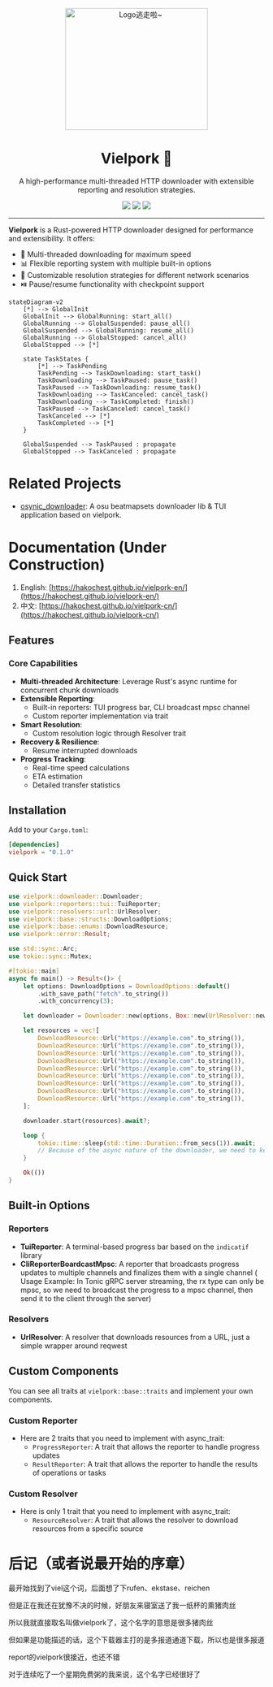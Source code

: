 <p align="center" dir="auto">
    <img style="height:240px;width:280px"  src="https://s2.loli.net/2025/03/09/ho9EQVWa8zYxP2J.jpg" alt="Logo逃走啦~"/>
</p>

<p align="center">
  <h1 align="center">Vielpork 🚀</h1>
  <p align="center">A high-performance multi-threaded HTTP downloader with extensible reporting and resolution strategies.</p>
</p>

<p align="center">
  <a href="https://crates.io/crates/vielpork" target="_blank"><img src="https://img.shields.io/crates/v/vielpork"/></a>
  <a href="https://docs.rs/vielpork" target="_blank"><img src="https://img.shields.io/docsrs/vielpork/0.1.0"/></a>
  <a href="https://github.com/islatri/vielpork" target="_blank"><img src="https://img.shields.io/badge/License-MIT-green.svg"/></a>

</p>

<p align="center">
  <hr />

**Vielpork** is a Rust-powered HTTP downloader designed for performance and extensibility. It offers:

- 🚀 Multi-threaded downloading for maximum speed
- 📊 Flexible reporting system with multiple built-in options
- 🔧 Customizable resolution strategies for different network scenarios
- ⏯️ Pause/resume functionality with checkpoint support

```mermaid
stateDiagram-v2
    [*] --> GlobalInit
    GlobalInit --> GlobalRunning: start_all()
    GlobalRunning --> GlobalSuspended: pause_all()
    GlobalSuspended --> GlobalRunning: resume_all()
    GlobalRunning --> GlobalStopped: cancel_all()
    GlobalStopped --> [*]
    
    state TaskStates {
        [*] --> TaskPending
        TaskPending --> TaskDownloading: start_task()
        TaskDownloading --> TaskPaused: pause_task()
        TaskPaused --> TaskDownloading: resume_task()
        TaskDownloading --> TaskCanceled: cancel_task()
        TaskDownloading --> TaskCompleted: finish()
        TaskPaused --> TaskCanceled: cancel_task()
        TaskCanceled --> [*]
        TaskCompleted --> [*]
    }
    
    GlobalSuspended --> TaskPaused : propagate
    GlobalStopped --> TaskCanceled : propagate
```

# Related Projects

- [osynic_downloader](https://crates.io/crates/osynic_downloader): A osu beatmapsets downloader lib & TUI application based on vielpork.

# Documentation (Under Construction)

1. English: [https://hakochest.github.io/vielpork-en/](https://hakochest.github.io/vielpork-en/)
2. 中文: [https://hakochest.github.io/vielpork-cn/](https://hakochest.github.io/vielpork-cn/)

## Features

### Core Capabilities

- **Multi-threaded Architecture**: Leverage Rust's async runtime for concurrent chunk downloads
- **Extensible Reporting**:
  - Built-in reporters: TUI progress bar, CLI broadcast mpsc channel
  - Custom reporter implementation via trait
- **Smart Resolution**:
  - Custom resolution logic through Resolver trait
- **Recovery & Resilience**:
  - Resume interrupted downloads
- **Progress Tracking**:
  - Real-time speed calculations
  - ETA estimation
  - Detailed transfer statistics

## Installation

Add to your `Cargo.toml`:

```toml
[dependencies]
vielpork = "0.1.0"
```

## Quick Start

```rust
use vielpork::downloader::Downloader;
use vielpork::reporters::tui::TuiReporter;
use vielpork::resolvers::url::UrlResolver;
use vielpork::base::structs::DownloadOptions;
use vielpork::base::enums::DownloadResource;
use vielpork::error::Result;

use std::sync::Arc;
use tokio::sync::Mutex;

#[tokio::main]
async fn main() -> Result<()> {
    let options: DownloadOptions = DownloadOptions::default()
        .with_save_path("fetch".to_string())
        .with_concurrency(3);

    let downloader = Downloader::new(options, Box::new(UrlResolver::new()), Box::new(TuiReporter::new()));

    let resources = vec![
        DownloadResource::Url("https://example.com".to_string()),
        DownloadResource::Url("https://example.com".to_string()),
        DownloadResource::Url("https://example.com".to_string()),
        DownloadResource::Url("https://example.com".to_string()),
        DownloadResource::Url("https://example.com".to_string()),
        DownloadResource::Url("https://example.com".to_string()),
        DownloadResource::Url("https://example.com".to_string()),
        DownloadResource::Url("https://example.com".to_string()),
        DownloadResource::Url("https://example.com".to_string()),
    ];

    downloader.start(resources).await?;

    loop {
        tokio::time::sleep(std::time::Duration::from_secs(1)).await;
        // Because of the async nature of the downloader, we need to keep the main thread alive
    }

    Ok(())
}
```

## Built-in Options

### Reporters

- **TuiReporter**: A terminal-based progress bar based on the `indicatif` library
- **CliReporterBoardcastMpsc**: A reporter that broadcasts progress updates to multiple channels and finalizes them with a single channel ( Usage Example: In Tonic gRPC server streaming, the rx type can only be mpsc, so we need to broadcast the progress to a mpsc channel, then send it to the client through the server)

### Resolvers

- **UrlResolver**: A resolver that downloads resources from a URL, just a simple wrapper around reqwest

## Custom Components

You can see all traits at `vielpork::base::traits` and implement your own components.

### Custom Reporter

- Here are 2 traits that you need to implement with async_trait:
  - `ProgressReporter`: A trait that allows the reporter to handle progress updates
  - `ResultReporter`: A trait that allows the reporter to handle the results of operations or tasks

### Custom Resolver

- Here is only 1 trait that you need to implement with async_trait:
  - `ResourceResolver`: A trait that allows the resolver to download resources from a specific source

# 后记（或者说最开始的序章）

最开始找到了viel这个词，后面想了下rufen、ekstase、reichen

但是正在我还在犹豫不决的时候，好朋友来寝室送了我一纸杯的熏猪肉丝

所以我就直接取名叫做vielpork了，这个名字的意思是很多猪肉丝

但如果是功能描述的话，这个下载器主打的是多报道通道下载，所以也是很多报道

report的vielpork很接近，也还不错

对于连续吃了一个星期免费粥的我来说，这个名字已经很好了
